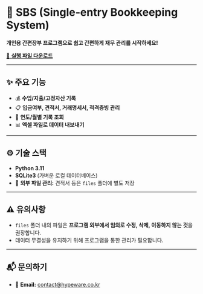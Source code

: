 # 🧾 **SBS (Single-entry Bookkeeping System)**

**개인용 간편장부 프로그램으로 쉽고 간편하게 재무 관리를 시작하세요!**

[🚀 **실행 파일 다운로드**](https://1drv.ms/u/s!AmwiopiWLJy7oPoBW2m3HIHF05Dc8A?e=rcJ2Cu)

---

## ✨ **주요 기능**
- 💰 **수입/지출/고정자산 기록**  
- 📋 **입금여부, 견적서, 거래명세서, 적격증빙 관리**  
- 📆 **연도/월별 기록 조회**  
- 📊 **엑셀 파일로 데이터 내보내기**  

---

## ⚙️ **기술 스택**
- **Python 3.11**  
- **SQLite3** (가벼운 로컬 데이터베이스)  
- 📁 **외부 파일 관리:** 견적서 등은 `files` 폴더에 별도 저장  

---

## ⚠️ **유의사항**
- `files` 폴더 내의 파일은 **프로그램 외부에서 임의로 수정, 삭제, 이동하지 않는 것**을 권장합니다.  
- 데이터 무결성을 유지하기 위해 프로그램을 통한 관리가 필요합니다.

---

## 📬 **문의하기**
- 📧 **Email:** [contact@hypeware.co.kr](mailto:contact@hypeware.co.kr)

